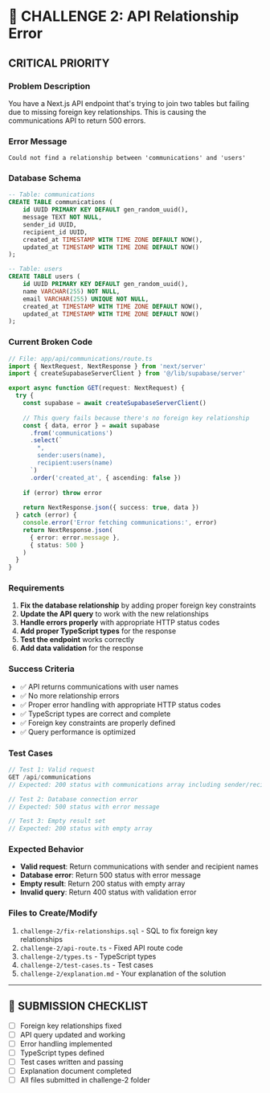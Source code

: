 # 🔴 **CHALLENGE 2: API Relationship Error**
## **CRITICAL PRIORITY**

### **Problem Description**
You have a Next.js API endpoint that's trying to join two tables but failing due to missing foreign key relationships. This is causing the communications API to return 500 errors.

### **Error Message**
```
Could not find a relationship between 'communications' and 'users'
```

### **Database Schema**
```sql
-- Table: communications
CREATE TABLE communications (
    id UUID PRIMARY KEY DEFAULT gen_random_uuid(),
    message TEXT NOT NULL,
    sender_id UUID,
    recipient_id UUID,
    created_at TIMESTAMP WITH TIME ZONE DEFAULT NOW(),
    updated_at TIMESTAMP WITH TIME ZONE DEFAULT NOW()
);

-- Table: users
CREATE TABLE users (
    id UUID PRIMARY KEY DEFAULT gen_random_uuid(),
    name VARCHAR(255) NOT NULL,
    email VARCHAR(255) UNIQUE NOT NULL,
    created_at TIMESTAMP WITH TIME ZONE DEFAULT NOW(),
    updated_at TIMESTAMP WITH TIME ZONE DEFAULT NOW()
);
```

### **Current Broken Code**
```typescript
// File: app/api/communications/route.ts
import { NextRequest, NextResponse } from 'next/server'
import { createSupabaseServerClient } from '@/lib/supabase/server'

export async function GET(request: NextRequest) {
  try {
    const supabase = await createSupabaseServerClient()
    
    // This query fails because there's no foreign key relationship
    const { data, error } = await supabase
      .from('communications')
      .select(`
        *,
        sender:users(name),
        recipient:users(name)
      `)
      .order('created_at', { ascending: false })
    
    if (error) throw error
    
    return NextResponse.json({ success: true, data })
  } catch (error) {
    console.error('Error fetching communications:', error)
    return NextResponse.json(
      { error: error.message },
      { status: 500 }
    )
  }
}
```

### **Requirements**
1. **Fix the database relationship** by adding proper foreign key constraints
2. **Update the API query** to work with the new relationships
3. **Handle errors properly** with appropriate HTTP status codes
4. **Add proper TypeScript types** for the response
5. **Test the endpoint** works correctly
6. **Add data validation** for the response

### **Success Criteria**
- ✅ API returns communications with user names
- ✅ No more relationship errors
- ✅ Proper error handling with appropriate HTTP status codes
- ✅ TypeScript types are correct and complete
- ✅ Foreign key constraints are properly defined
- ✅ Query performance is optimized

### **Test Cases**
```typescript
// Test 1: Valid request
GET /api/communications
// Expected: 200 status with communications array including sender/recipient names

// Test 2: Database connection error
// Expected: 500 status with error message

// Test 3: Empty result set
// Expected: 200 status with empty array
```

### **Expected Behavior**
- **Valid request**: Return communications with sender and recipient names
- **Database error**: Return 500 status with error message
- **Empty result**: Return 200 status with empty array
- **Invalid query**: Return 400 status with validation error

### **Files to Create/Modify**
1. `challenge-2/fix-relationships.sql` - SQL to fix foreign key relationships
2. `challenge-2/api-route.ts` - Fixed API route code
3. `challenge-2/types.ts` - TypeScript types
4. `challenge-2/test-cases.ts` - Test cases
5. `challenge-2/explanation.md` - Your explanation of the solution



---

## 🎯 **SUBMISSION CHECKLIST**
- [ ] Foreign key relationships fixed
- [ ] API query updated and working
- [ ] Error handling implemented
- [ ] TypeScript types defined
- [ ] Test cases written and passing
- [ ] Explanation document completed
- [ ] All files submitted in challenge-2 folder
